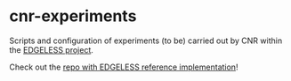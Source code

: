 # cnr-experiments

Scripts and configuration of experiments (to be) carried out by CNR within
the [EDGELESS project](https://edgeless-project.eu/).

Check out the [repo with EDGELESS reference implementation](https://github.com/edgeless-project/)!